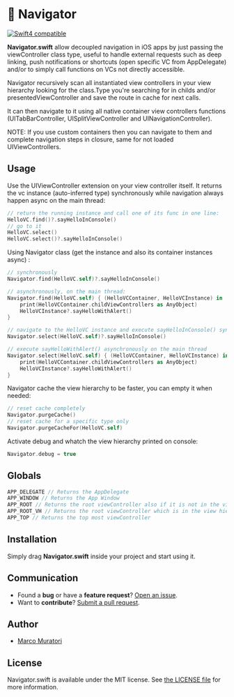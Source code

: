 # 🚣 Navigator

[![Swift4 compatible][Swift4Badge]][Swift4Link]

**Navigator.swift** allow decoupled navigation in iOS apps by just passing the viewController class type, 
useful to handle external requests such as deep linking, push notifications or shortcuts 
(open specific VC from AppDelegate) and/or to simply call functions on VCs not directly accessible. 

Navigator recursively scan all instantiated view controllers in your view hierarchy looking for the class.Type you're searching for in childs and/or presentedViewController and save the route in cache for next calls.

It can then navigate to it using all native container view controllers functions (UITabBarController, UISplitViewController and UINavigationController). 

NOTE:
If you use custom containers then you can navigate to them and complete navigation steps in closure, same for not loaded UIViewControllers.

## Usage

Use the UIViewController extension on your view controller itself.
It returns the vc instance (auto-inferred type) synchronously while navigation always happen async on the main thread:
```swift
// return the running instance and call one of its func in one line:
HelloVC.find()?.sayHelloInConsole()
// go to it
HelloVC.select()
HelloVC.select()?.sayHelloInConsole()
```

Using Navigator class (get the instance and also its container instances async) :
```swift
// synchronously
Navigator.find(HelloVC.self)?.sayHelloInConsole()

// asynchronously, on the main thread:
Navigator.find(HelloVC.self) { (HelloVCContainer, HelloVCInstance) in
    print(HelloVCContainer.childViewControllers as AnyObject)
    HelloVCInstance?.sayHelloWithAlert()
}

// navigate to the HelloVC instance and execute sayHelloInConsole() synchronously
Navigator.select(HelloVC.self)?.sayHelloInConsole()

// execute sayHelloWithAlert() asynchronously on the main thread
Navigator.select(HelloVC.self) { (HelloVCContainer, HelloVCInstance) in
    print(HelloVCContainer.childViewControllers as AnyObject)
    HelloVCInstance?.sayHelloWithAlert()
}
```

Navigator cache the view hierarchy to be faster, you can empty it when needed:
```swift
// reset cache completely
Navigator.purgeCache()
// reset cache for a specific type only
Navigator.purgeCacheFor(HelloVC.self)
```

Activate debug and whatch the view hierarchy printed on console:
```swift
Navigator.debug = true
```

## Globals
```swift
APP_DELEGATE // Returns the AppDelegate
APP_WINDOW // Returns the App Window
APP_ROOT // Returns the root viewController also if it is not in the view hierarchy
APP_ROOT_VH // Returns the root viewController which is in the view hierarchy
APP_TOP // Returns the top most viewController
```

## Installation

Simply drag **Navigator.swift** inside your project and start using it.

## Communication

- Found a **bug** or have a **feature request**? [Open an issue][].
- Want to **contribute**? [Submit a pull request][].

[Read the contributing guidelines]: ./CONTRIBUTING.md#contributing
[Ask on Stack Overflow]: http://stackoverflow.com/questions/tagged/Navigator
[Open an issue]: https://github.com/oblq/Navigator/issues/new
[Submit a pull request]: https://github.com/oblq/Navigator/fork


## Author

- [Marco Muratori](mailto:marcomrtr@gmail.com) 

## License

Navigator.swift is available under the MIT license. See [the LICENSE
file](./LICENSE.txt) for more information.


[Swift]: https://swift.org/

[Swift4Badge]: https://img.shields.io/badge/swift-4-orange.svg?style=flat
[Swift4Link]: https://developer.apple.com/swift/
